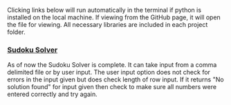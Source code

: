 Clicking links below will run automatically in the terminal if python is installed on the local machine. 
If viewing from the GitHub page, it will open the file for viewing. 
All necessary libraries are included in each project folder. 
### [Sudoku Solver](SudokuSolver/sudokuSolver.py)

As of now the Sudoku Solver is complete. It can take input from a comma delimited file or by user input. The user input option does not check for errors in the input given but does check length of row input. 
If it returns "No solution found" for input given then check to make sure all numbers were entered correctly and try again. 
